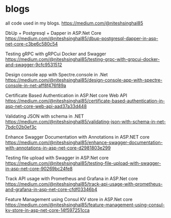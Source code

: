 # blogs
all code used in my blogs.
https://medium.com/@niteshsinghal85

DbUp + Postgresql + Dapper in ASP.Net Core
https://medium.com/@niteshsinghal85/dbup-postgresql-dapper-in-asp-net-core-c3be6c580c54

Testing gRPC with gRPCui Docker and Swagger
https://medium.com/@niteshsinghal85/testing-grpc-with-grpcui-docker-and-swagger-9cfc9531512

Design console app with Spectre.console in .Net
https://medium.com/@niteshsinghal85/design-console-app-with-spectre-console-in-net-aff8f476f89a

Certificate Based Authentication in ASP.Net core Web API
https://medium.com/@niteshsinghal85/certificate-based-authentication-in-asp-net-core-web-api-aad37a33d448

Validating JSON with schema in .NET
https://medium.com/@niteshsinghal85/validating-json-with-schema-in-net-7bdc02b0ef3c

Enhance Swagger Documentation with Annotations in ASP.NET core
https://medium.com/@niteshsinghal85/enhance-swagger-documentation-with-annotations-in-asp-net-core-d2981803e299

Testing file upload with Swagger in ASP.Net core
https://medium.com/@niteshsinghal85/testing-file-upload-with-swagger-in-asp-net-core-90269bc24fe8

Track API usage with Prometheus and Grafana in ASP.Net core
https://medium.com/@niteshsinghal85/track-api-usage-with-prometheus-and-grafana-in-asp-net-core-cfdf03346b4

Feature Management using Consul KV store in ASP.Net core
https://medium.com/@niteshsinghal85/feature-management-using-consul-kv-store-in-asp-net-core-14f597251cca
